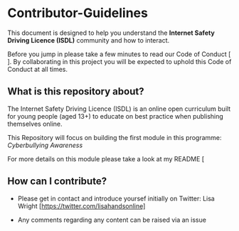 # Contributor-Guidelines

This document is designed to help you understand the **Internet Safety Driving Licence (ISDL)** community and how to interact.

Before you jump in please take a few minutes to read our Code of Conduct [ ]. By collaborating in this project you will be expected to uphold this Code of Conduct at all times.

## **What is this repository about?**

The Internet Safety Driving Licence (ISDL) is an online open curriculum built for young people (aged 13+) to educate on best practice when publishing themselves online.

This Repository will focus on building the first module in this programme: *Cyberbullying Awareness*

For more details on this module please take a look at my README [

## **How can I contribute?**

- Please get in contact and introduce yoursef initially on Twitter:
Lisa Wright [https://twitter.com/lisahandsonline]

- Any comments regarding any content can be raised via an issue 
